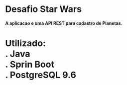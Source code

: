 
<h1>Desafio Star Wars<br>

<h4>A aplicacao e uma API REST para cadastro de Planetas.<br>




<h1>Utilizado:<br>
  . Java<br>
  . Sprin Boot<br> 
  . PostgreSQL 9.6<br>
